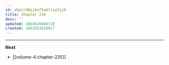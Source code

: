 ```yaml
---
id: akpic96pj9uf5ab7ixy5jy9
title: Chapter 234
desc: ''
updated: 1663649460720
created: 1663353829017
---
```




____

**Next**
* [[volume-4.chapter-235]]